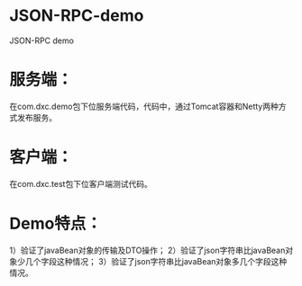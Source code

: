 # JSON-RPC-demo
JSON-RPC demo

# 服务端：
在com.dxc.demo包下位服务端代码，代码中，通过Tomcat容器和Netty两种方式发布服务。
# 客户端：
在com.dxc.test包下位客户端测试代码。

# Demo特点：
1）验证了javaBean对象的传输及DTO操作；
2）验证了json字符串比javaBean对象少几个字段这种情况；
3）验证了json字符串比javaBean对象多几个字段这种情况。
